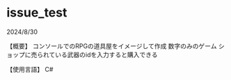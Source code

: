 # issue_test
2024/8/30

【概要】
  コンソールでのRPGの道具屋をイメージして作成
  数字のみのゲーム
  ショップに売られている武器のidを入力すると購入できる
  
【使用言語】
  C#
